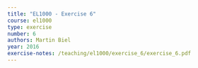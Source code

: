 ```yaml
---
title: "EL1000 - Exercise 6"
course: el1000
type: exercise
number: 6
authors: Martin Biel
year: 2016
exercise-notes: /teaching/el1000/exercise_6/exercise_6.pdf
---
```

